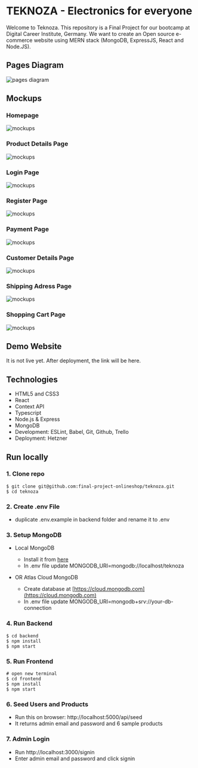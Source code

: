 # TEKNOZA - Electronics for everyone

Welcome to Teknoza. This repository is a Final Project for our bootcamp at Digital Career Institute, Germany. We want to create an Open source e-commerce website using MERN stack (MongoDB, ExpressJS, React and Node.JS).

## Pages Diagram

![pages diagram](./docs/pages-diagram.png)

## Mockups

### Homepage

![mockups](./docs/teknoza-mockup/homepage.png)

### Product Details Page

![mockups](./docs/teknoza-mockup/product-details-page.png)

### Login Page

![mockups](./docs/teknoza-mockup/login-page.png)

### Register Page

![mockups](./docs/teknoza-mockup/register-page.png)

### Payment Page

![mockups](./docs/teknoza-mockup/payment-page.png)

### Customer Details Page

![mockups](./docs/teknoza-mockup/customer-details-page.png)

### Shipping Adress Page

![mockups](./docs/teknoza-mockup/shipping-adress-page.png)

### Shopping Cart Page

![mockups](./docs/teknoza-mockup/shopping-cart-page.png)

## Demo Website

It is not live yet. After deployment, the link will be here.

## Technologies

- HTML5 and CSS3
- React
- Context API
- Typescript
- Node.js & Express
- MongoDB
- Development: ESLint, Babel, Git, Github, Trello
- Deployment: Hetzner

## Run locally

### 1. Clone repo

```
$ git clone git@github.com:final-project-onlineshop/teknoza.git
$ cd teknoza
```

### 2. Create .env File

- duplicate .env.example in backend folder and rename it to .env

### 3. Setup MongoDB

- Local MongoDB
  - Install it from [here](https://www.mongodb.com/try/download/community)
  - In .env file update MONGODB_URI=mongodb://localhost/teknoza
- OR Atlas Cloud MongoDB

  - Create database at [https://cloud.mongodb.com](https://cloud.mongodb.com)
  - In .env file update MONGODB_URI=mongodb+srv://your-db-connection

### 4. Run Backend

```
$ cd backend
$ npm install
$ npm start
```

### 5. Run Frontend

```
# open new terminal
$ cd frontend
$ npm install
$ npm start
```

### 6. Seed Users and Products

- Run this on browser: http://localhost:5000/api/seed
- It returns admin email and password and 6 sample products

### 7. Admin Login

- Run http://localhost:3000/signin
- Enter admin email and password and click signin

